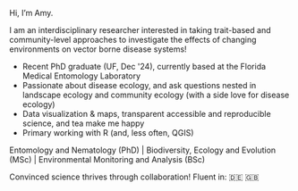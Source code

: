 Hi, I’m Amy.

I am an interdisciplinary researcher interested in taking trait-based and community-level approaches to investigate the effects of changing environments on vector borne disease systems!


- Recent PhD graduate (UF, Dec '24), currently based at the Florida Medical Entomology Laboratory
- Passionate about disease ecology, and ask questions nested in landscape ecology and community ecology (with a side love for disease ecology)
- Data visualization & maps, transparent accessible and reproducible science, and tea make me happy
- Primary working with R (and, less often, QGIS)


Entomology and Nematology (PhD) | Biodiversity, Ecology and Evolution (MSc) | Environmental Monitoring and Analysis (BSc)

Convinced science thrives through collaboration! 
Fluent in: :de: :uk:

<!---
amybauer/amybauer is a ✨ special ✨ repository because its `README.md` (this file) appears on your GitHub profile.
You can click the Preview link to take a look at your changes.
--->
